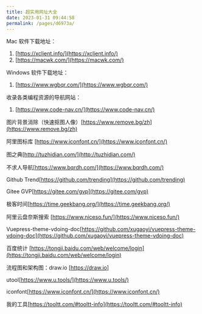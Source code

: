 ```yaml
---
title: 超实用网址大全
date: 2023-01-31 09:44:58
permalink: /pages/d6973a/
---
```


Mac 软件下载地址：

1. [https://xclient.info/](https://xclient.info/)
1. [https://macwk.com/](https://macwk.com/)


Windows 软件下载地址：
1. [https://www.wgbqr.com/](https://www.wgbqr.com/)

收录各类编程资源的导航网站：
1. [https://www.code-nav.cn/](https://www.code-nav.cn/)

图片背景消除（快速抠图人像）[https://www.remove.bg/zh](https://www.remove.bg/zh)

阿里图标库 [https://www.iconfont.cn/](https://www.iconfont.cn/)

图之典[http://tuzhidian.com/](http://tuzhidian.com/)

不求人导航[https://www.bqrdh.com/](https://www.bqrdh.com/)


Github Trend[https://github.com/trending](https://github.com/trending)

Gitee GVP[https://gitee.com/gvp](https://gitee.com/gvp)

极客时间[https://time.geekbang.org/](https://time.geekbang.org/)

阿里云盘奈斯搜索 [https://www.niceso.fun/](https://www.niceso.fun/)

Vuepress-theme-vdoing-doc[https://github.com/xugaoyi/vuepress-theme-vdoing-doc](https://github.com/xugaoyi/vuepress-theme-vdoing-doc)

百度统计 [https://tongji.baidu.com/web/welcome/login](https://tongji.baidu.com/web/welcome/login)

流程图和架构图：draw.io [https://draw.io]

utool[https://www.u.tools/](https://www.u.tools/)

iconfont[https://www.iconfont.cn/](https://www.iconfont.cn/)

我的工具[https://tooltt.com/#tooltt-info](https://tooltt.com/#tooltt-info)
